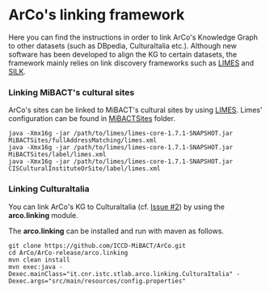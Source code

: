 # ArCo's linking framework

Here you can find the instructions in order to link ArCo's Knowledge Graph to other datasets (such as DBpedia, CulturaItalia etc.).
Although new software has been developed to align the KG to certain datasets, the framework mainly relies on link discovery frameworks such as [LIMES](https://github.com/dice-group/LIMES) and [SILK](http://silkframework.org/).

### Linking MiBACT's cultural sites

ArCo's sites can be linked to MiBACT's cultural sites by using [LIMES](https://github.com/dice-group/LIMES).
Limes' configuration can be found in [MiBACTSites](MiBACTSites) folder.


```
java -Xmx16g -jar /path/to/limes/limes-core-1.7.1-SNAPSHOT.jar MiBACTSites/fullAddressMatching/limes.xml
java -Xmx16g -jar /path/to/limes/limes-core-1.7.1-SNAPSHOT.jar MiBACTSites/label/limes.xml
java -Xmx16g -jar /path/to/limes/limes-core-1.7.1-SNAPSHOT.jar CISCulturalInstituteOrSite/label/limes.xml
```

### Linking CulturaItalia

You can link ArCo's KG to CulturaItalia (cf. [Issue #2](https://github.com/ICCD-MiBACT/ArCo/issues/2)) by using the **arco.linking** module.

The **arco.linking** can be installed and run with maven as follows.

```
git clone https://github.com/ICCD-MiBACT/ArCo.git
cd ArCo/ArCo-release/arco.linking
mvn clean install
mvn exec:java -Dexec.mainClass="it.cnr.istc.stlab.arco.linking.CulturaItalia" -Dexec.args="src/main/resources/config.properties" 
```





